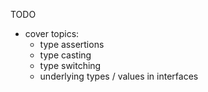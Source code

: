 TODO
- cover topics:
  - type assertions
  - type casting
  - type switching
  - underlying types / values in interfaces
